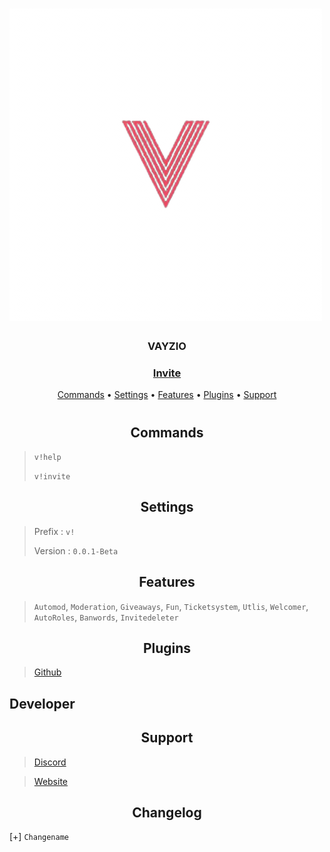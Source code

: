 <h1></h1>
<h1 algin = Center><img src="logo-tra.png" img></h1>
<h3 align = Center>VAYZIO</h3>
<h3 align = Center>

  [Invite](https://discord.com/api/oauth2/authorize?client_id=971347959788765237&permissions=8&scope=bot)
</h3>
<p align="center">
  <a href="#Commands">Commands</a>
  •
  <a href="#Settings">Settings</a>
  •
  <a href="#Features">Features</a>
  •
  <a href="#plugins">Plugins</a>
  •
  <a href="#support">Support</a>
<h1></h1>

<h2 align="center">Commands</h2>

> `v!help`
> 
> `v!invite`

<h2 align="center">Settings</h2>

> Prefix : `v!`
> 
> Version : `0.0.1-Beta`

<h2 align="center">Features</h2>

> `Automod`,
> `Moderation`,
> `Giveaways`,
> `Fun`,
> `Ticketsystem`,
> `Utlis`,
> `Welcomer`,
> `AutoRoles`,
> `Banwords`,
> `Invitedeleter`

<h2 align="center">Plugins</h2>

> [Github]()

<h2 algin="center">Developer</h2>
<a href=""></a>
<h2 align="center">Support</h2>

> [Discord](https://discord.gg/WjYrRvZM9Q) 

> [Website](https://soon.de/)

<h2 align="center">Changelog</h2>

[+] `Changename`
